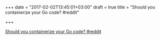 +++
date = "2017-02-02T13:45:01+03:00"
draft = true
title = "Should you containerize your Go code?  #reddit"

+++

<p><a href="https://t.co/kP8PHfcpDA">Should you containerize your Go code?  #reddit</a></p>
